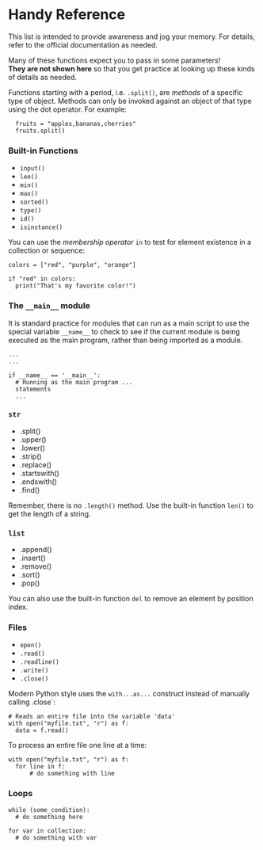 # Handy Reference

This list is intended to provide awareness and jog your memory.
For details, refer to the official documentation as needed.

Many of these functions expect you to pass in some parameters!  
**They are not shown here** so that you get practice at looking up
these kinds of details as needed.

Functions starting with a period, i.e. `.split()`, are _methods_
of a specific type of object. Methods can only be invoked against
an object of that type using the dot operator.  For example:

```
  fruits = "apples,bananas,cherries"
  fruits.split()
```

### Built-in Functions

* `input()`
* `len()`
* `min()`
* `max()`
* `sorted()`
* `type()`
* `id()`
* `isinstance()`

You can use the _membership operator_ `in` to test for element existence in a collection or sequence:

```
colors = ["red", "purple", "orange"]

if "red" in colors:
  print("That's my favorite color!")
```


### The `__main__` module

It is standard practice for modules that can run as a
main script to use the special variable `__name__` to check
to see if the current module is being executed as the main program,
rather than being imported as a module.

```
...
...

if __name__ == '__main__':
  # Running as the main program ...
  statements
  ...
```

### `str`

* .split()
* .upper()
* .lower()
* .strip()
* .replace()
* .startswith()
* .endswith()
* .find()

Remember, there is no `.length()` method. Use the built-in function `len()` to get the length of a string.


### `list`

* .append()
* .insert()
* .remove()
* .sort()
* .pop()

You can also use the built-in function `del` to remove an element by position index.

### Files

* `open()`
* `.read()`
* `.readline()`
* `.write()`
* `.close() `


Modern Python style uses the `with...as...` construct instead of manually calling
.close`:

```
# Reads an entire file into the variable 'data'
with open("myfile.txt", "r") as f:
  data = f.read()
```

To process an entire file one line at a time:

```
with open("myfile.txt", "r") as f:
  for line in f:
      # do something with line
```


### Loops

```
while (some_condition):
  # do something here
```

```
for var in collection:
  # do something with var
```
